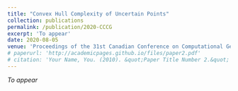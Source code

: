 ```yaml
---
title: "Convex Hull Complexity of Uncertain Points"
collection: publications
permalink: /publication/2020-CCCG
excerpt: 'To appear'
date: 2020-08-05
venue: 'Proceedings of the 31st Canadian Conference on Computational Geometry, CCCG 2020, August 5-7'
# paperurl: 'http://academicpages.github.io/files/paper2.pdf'
# citation: 'Your Name, You. (2010). &quot;Paper Title Number 2.&quot; <i>Journal 1</i>. 1(2).'
---
```

*To appear*
<!-- This paper is about the number 2. The number 3 is left for future work. -->

<!-- [Download paper here](http://academicpages.github.io/files/paper2.pdf) -->

<!-- Recommended citation: Your Name, You. (2010). "Paper Title Number 2." <i>Journal 1</i>. 1(2). -->